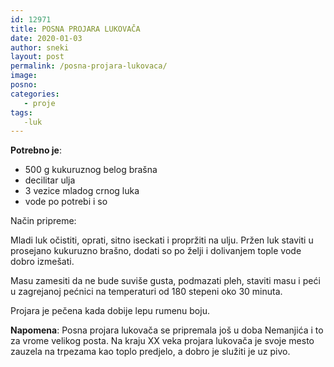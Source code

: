 ```yaml
---
id: 12971
title: POSNA PROJARA LUKOVAČA
date: 2020-01-03
author: sneki
layout: post
permalink: /posna-projara-lukovaca/
image: 
posno: 
categories:
   - proje
tags:
   -luk
---
```

**Potrebno je**:

* 500 g kukuruznog belog brašna
* decilitar ulja
* 3 vezice mladog crnog luka
* vode po potrebi i so

Način pripreme:

Mladi luk očistiti, oprati, sitno iseckati i propržiti na ulju. Pržen luk staviti u prosejano kukuruzno brašno, dodati so po želji i dolivanjem tople vode dobro izmešati.

Masu zamesiti da ne bude suviše gusta, podmazati pleh, staviti masu i peći u zagrejanoj pećnici na temperaturi od 180 stepeni oko 30 minuta.

Projara je pečena kada dobije lepu rumenu boju.

**Napomena**:   Posna projara lukovača se pripremala još u doba Nemanjića i to za vrome velikog posta. Na kraju XX veka projara lukovača je svoje mesto zauzela na trpezama kao toplo predjelo, a dobro je služiti je uz pivo.

  

